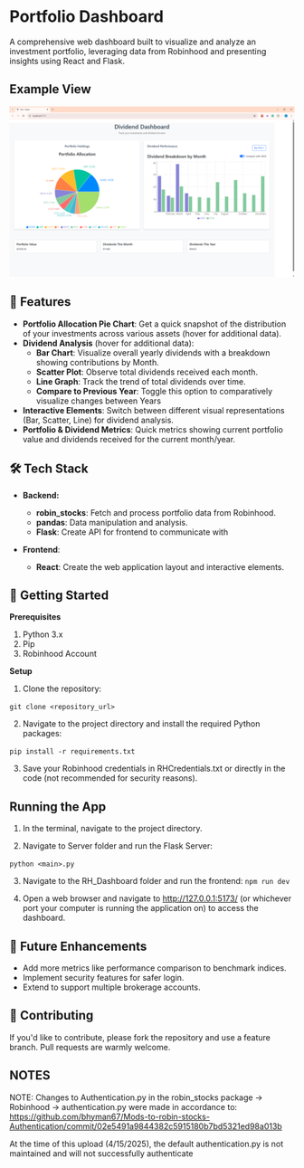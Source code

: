 # Portfolio Dashboard

A comprehensive web dashboard built to visualize and analyze an investment portfolio, leveraging data from Robinhood and presenting insights using React and Flask.

## Example View

![Dashboard](./Images/DashboardView.png)

## 🌟 Features

- **Portfolio Allocation Pie Chart**: Get a quick snapshot of the distribution of your investments across various assets (hover for additional data).
- **Dividend Analysis** (hover for additional data):
  - **Bar Chart**: Visualize overall yearly dividends with a breakdown showing contributions by Month.
  - **Scatter Plot**: Observe total dividends received each month.
  - **Line Graph**: Track the trend of total dividends over time.
  - **Compare to Previous Year**: Toggle this option to comparatively visualize changes between Years
- **Interactive Elements**: Switch between different visual representations (Bar, Scatter, Line) for dividend analysis.
- **Portfolio & Dividend Metrics**: Quick metrics showing current portfolio value and dividends received for the current month/year.

## 🛠️ Tech Stack

- **Backend:**

  - **robin_stocks**: Fetch and process portfolio data from Robinhood.
  - **pandas**: Data manipulation and analysis.
  - **Flask**: Create API for frontend to communicate with

- **Frontend**:

  - **React**: Create the web application layout and interactive elements.

## 🚀 Getting Started

**Prerequisites**

1. Python 3.x
2. Pip
3. Robinhood Account

**Setup**

1. Clone the repository:

`git clone <repository_url>`

2. Navigate to the project directory and install the required Python packages:

`pip install -r requirements.txt`

3. Save your Robinhood credentials in RHCredentials.txt or directly in the code (not recommended for security reasons).

## Running the App

1. In the terminal, navigate to the project directory.

2. Navigate to Server folder and run the Flask Server:

`python <main>.py`

3. Navigate to the RH_Dashboard folder and run the frontend:
   `npm run dev`

4. Open a web browser and navigate to http://127.0.0.1:5173/ (or whichever port your computer is running the application on) to access the dashboard.

## 🌱 Future Enhancements

- Add more metrics like performance comparison to benchmark indices.
- Implement security features for safer login.
- Extend to support multiple brokerage accounts.

## 🤝 Contributing

If you'd like to contribute, please fork the repository and use a feature branch. Pull requests are warmly welcome.

## NOTES

NOTE: Changes to Authentication.py in the robin_stocks package -> Robinhood -> authentication.py were made in accordance to: https://github.com/bhyman67/Mods-to-robin-stocks-Authentication/commit/02e5491a9844382c5915180b7bd5321ed98a013b

At the time of this upload (4/15/2025), the default authentication.py is not maintained and will not successfully authenticate
